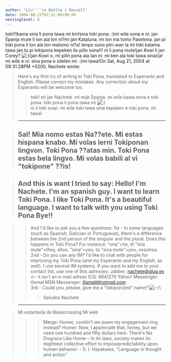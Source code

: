 ```yaml
---
author: "Llu''''is Batlle i Rossell"
date: 2004-08-22T07:21:00+00:00
nestinglevel: 0
---
```

toki!!!kama sina li pona tawa mi kin!sina toki pona. :)mi wile sona e ni: jan Epanja mute li lon ala lon ni?mi jan Kataluna. mi lon ma tomo Paselona. jan pi toki pona li lon ala lon matomo ni?a! tenpo suno pini wan la mi toki kalama tawa jan tu pi tokipona kepeken ilo piilo sona!!! ni li pona mute!jan Kowi li jan Corey? ![:)](images/smilies/icon_e_smile.gif "Smile")(jan Kowi o, mi pilin pona ala tan ni: mi ken ala toki tawa sina)(a! mi wile e ni: sina pona e sitelen mi. :)mi tawa!On Sat, Aug 21, 2004 at 09:31:28PM +0200, Nachete wrote:

> Here's my first try of writing in Toki Pona, translated to Esperanto and
> English. Please correct my mistakes. Any correction about my Esperanto
> will be welcome too.
>> toki!
> mi jan Nachete. mi mije Epanja.
> mi wile kawa sona e toki pona.
> toki pona li pona tawa mi ![:)](images/smilies/icon_e_smile.gif "Smile")\
> ni li toki suwi.
> mi wile toki tawa sina kepeken e toki pona.
> mi tawa!
> ----------

> Sal!
> Mia nomo estas Na??ete. Mi estas hispana knabo.
> Mi volas lerni Tokiponan lingvon.
> Toki Pona ??atas min.
> Toki Pona estas bela lingvo.
> Mi volas babili al vi "tokipone"
> ??is!
> ----------

> And this is want I tried to say:
> Hello!
> I'm Nachete. I'm an spanish guy.
> I want to learn Toki Pona.
> I like Toki Pona.
> It's a beautiful language.
> I want to talk with you using Toki Pona
> Bye!!
> ----------

>> And I'd like to ask you a few questions:
> 1st - In some languages (such as Spanish, Galician or Portuguese),
> there's a difference between the 2nd person of the singular and the
> plural. Does this happens in Toki Pona? For instance: "ona"=he, él "ona
> mute"=they, ellos; "sina"=you, tú "sina mute"=you, vosotros.
>> 2nd - Do you use any IM? I'd like to chat with people for improving my
> Toki Pona (and my Esperanto and my English, as well). I use several IM
> systems. If you want to add me to your contact list, use one of this
> adresses:
> Jabber: [nachete@glug.es](mailto://nachete@glug.es) <--
 it isn't an e-mail adress
> ICQ: 8641270
> Yahoo! Messenger: ilismal
> MSN Messenger: [ilismal@hotmail.com](mailto://ilismal@hotmail.com)\
>> 3rd - Could you, please, give me a "tokiponized" name? ![;-)](images/smilies/icon_e_wink.gif "Wink")\
>>> Saludos
> Nachete
> ----------------------------

> Mi estantería de Bookcrossing
> Mi web
>>> Marge: Homer, couldn't we pawn my engagement ring instead? Homer: Now, I
> appreciate that, honey, but we need one hundred and fifty dollars here.
> There's No Disgrace Like Home--
In its laws, society makes its mightiest collective effort to imposepredictability upon human behavior. - S. I. Hayakawa, "Language in thought and action"